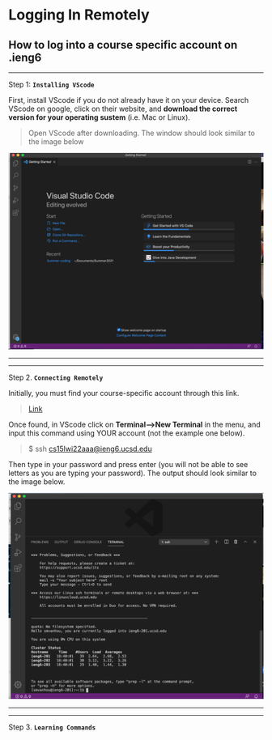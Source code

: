 # Logging In Remotely
## How to log into a course specific account on .ieng6
---

Step 1:  **`Installing VScode`**

First, install VScode if you do not already have it on your device. Search VScode on google, click on their website, and **download the correct version for your operating sustem** (i.e. Mac or Linux).

>Open VScode after downloading. The window should look similar to the image below

![Image](VScodeHome.png)

---
---

Step 2. **`Connecting Remotely`**

Initially, you must find your course-specific account through this link.

>[Link](https://sdacs.ucsd.edu/~icc/index.php)

Once found, in VScode click on **Terminal-->New Terminal** in the menu, and input this command using YOUR account (not the example one below).

>$ ssh cs15lwi22aaa@ieng6.ucsd.edu

Then type in your password and press enter (you will not be able to see letters as you are typing your password). The output should look similar to the image below.

![Image](SshConnection.png)

---
---

Step 3. **`Learning Commands`**




